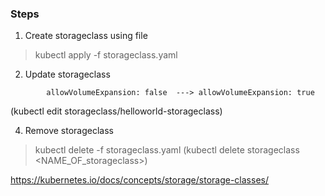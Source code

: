 
### Steps


1. Create storageclass using file

> kubectl apply -f storageclass.yaml

2. Update storageclass

```
        allowVolumeExpansion: false  ---> allowVolumeExpansion: true
```

(kubectl edit storageclass/helloworld-storageclass)


4. Remove storageclass

> kubectl delete -f storageclass.yaml (kubectl delete storageclass <NAME_OF_storageclass>)


https://kubernetes.io/docs/concepts/storage/storage-classes/